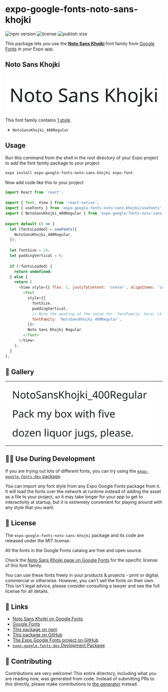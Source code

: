 # expo-google-fonts-noto-sans-khojki

![npm version](https://flat.badgen.net/npm/v/expo-google-fonts-noto-sans-khojki)
![license](https://flat.badgen.net/github/license/expo/google-fonts)
![publish size](https://flat.badgen.net/packagephobia/install/expo-google-fonts-noto-sans-khojki)

This package lets you use the [**Noto Sans Khojki**](https://fonts.google.com/specimen/Noto+Sans+Khojki) font family from [Google Fonts](https://fonts.google.com/) in your Expo app.

## Noto Sans Khojki

![Noto Sans Khojki](./font-family.png)

This font family contains [1 style](#-gallery).

- `NotoSansKhojki_400Regular`

## Usage

Run this command from the shell in the root directory of your Expo project to add the font family package to your project
```sh
expo install expo-google-fonts-noto-sans-khojki expo-font
```

Now add code like this to your project
```js
import React from 'react';

import { Text, View } from 'react-native';
import { useFonts } from 'expo-google-fonts-noto-sans-khojki/useFonts';
import { NotoSansKhojki_400Regular } from 'expo-google-fonts-noto-sans-khojki/400Regular';

export default () => {
  let [fontsLoaded] = useFonts({
    NotoSansKhojki_400Regular,
  });

  let fontSize = 24;
  let paddingVertical = 6;

  if (!fontsLoaded) {
    return undefined;
  } else {
    return (
      <View style={{ flex: 1, justifyContent: 'center', alignItems: 'center' }}>
        <Text
          style={{
            fontSize,
            paddingVertical,
            // Note the quoting of the value for `fontFamily` here; it expects a string!
            fontFamily: 'NotoSansKhojki_400Regular',
          }}>
          Noto Sans Khojki Regular
        </Text>
      </View>
    );
  }
};

```

## 🔡 Gallery


||||
|-|-|-|
|![NotoSansKhojki_400Regular](.//400Regular/NotoSansKhojki_400Regular.ttf.png)||||


## 👩‍💻 Use During Development

If you are trying out lots of different fonts, you can try using the [`expo-google-fonts-dev` package](https://github.com/freeboub/google-fonts/tree/master/font-packages/dev#readme).

You can import *any* font style from any Expo Google Fonts package from it. It will load the fonts
over the network at runtime instead of adding the asset as a file to your project, so it may take longer
for your app to get to interactivity at startup, but it is extremely convenient
for playing around with any style that you want.

## 📖 License

The `expo-google-fonts-noto-sans-khojki` package and its code are released under the MIT license.

All the fonts in the Google Fonts catalog are free and open source.

Check the [Noto Sans Khojki page on Google Fonts](https://fonts.google.com/specimen/Noto+Sans+Khojki) for the specific license of this font family.

You can use these fonts freely in your products & projects - print or digital, commercial or otherwise. However, you can't sell the fonts on their own. This isn't legal advice, please consider consulting a lawyer and see the full license for all details.

## 🔗 Links

- [Noto Sans Khojki on Google Fonts](https://fonts.google.com/specimen/Noto+Sans+Khojki)
- [Google Fonts](https://fonts.google.com/)
- [This package on npm](https://www.npmjs.com/package/expo-google-fonts-noto-sans-khojki)
- [This package on GitHub](https://github.com/freeboub/google-fonts/tree/master/font-packages/noto-sans-khojki)
- [The Expo Google Fonts project on GitHub](https://github.com/freeboub/google-fonts)
- [`expo-google-fonts-dev` Devlopment Package](https://github.com/freeboub/google-fonts/tree/master/font-packages/dev)

## 🤝 Contributing

Contributions are very welcome! This entire directory, including what you are reading now, was generated from code. Instead of submitting PRs to this directly, please make contributions to [the generator](https://github.com/freeboub/google-fonts/tree/master/packages/generator) instead.
